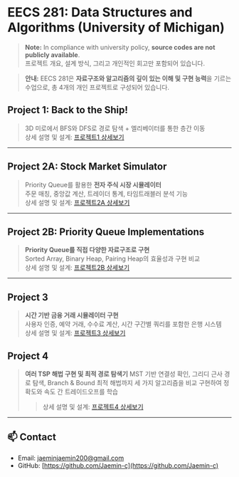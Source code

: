 # EECS 281: Data Structures and Algorithms (University of Michigan)

> **Note:** In compliance with university policy, **source codes are not publicly available**.  
> 프로젝트 개요, 설계 방식, 그리고 개인적인 회고만 포함되어 있습니다.

> **안내:** EECS 281은 **자료구조와 알고리즘의 깊이 있는 이해 및 구현 능력**을 기르는 수업으로, 총 4개의 개인 프로젝트로 구성되어 있습니다.

## Project 1: Back to the Ship!

> 3D 미로에서 BFS와 DFS로 경로 탐색 + 엘리베이터를 통한 층간 이동  
> 상세 설명 및 설계: [프로젝트1 상세보기](https://github.com/Jaemin-c/uni-project/blob/main/281/README-p1.md)

---

## Project 2A: Stock Market Simulator

> Priority Queue를 활용한 **전자 주식 시장 시뮬레이터**  
> 주문 매칭, 중앙값 계산, 트레이더 통계, 타임트래블러 분석 기능  
> 상세 설명 및 설계: [프로젝트2A 상세보기](https://github.com/Jaemin-c/uni-project/blob/main/281/README-p2a.md)

---

## Project 2B: Priority Queue Implementations

> **Priority Queue를 직접 다양한 자료구조로 구현**  
> Sorted Array, Binary Heap, Pairing Heap의 효율성과 구현 비교  
> 상세 설명 및 설계: [프로젝트2B 상세보기](https://github.com/Jaemin-c/uni-project/blob/main/281/README-p2b.md)

---

## Project 3
> **시간 기반 금융 거래 시뮬레이터 구현**  
> 사용자 인증, 예약 거래, 수수료 계산, 시간 구간별 쿼리를 포함한 은행 시스템  
> 상세 설명 및 설계: [프로젝트3 상세보기](https://github.com/Jaemin-c/uni-project/blob/main/281/README-p3.md)


## Project  4
> **여러 TSP 해법 구현 및 최적 경로 탐색기**
> MST 기반 연결성 확인, 그리디 근사 경로 탐색, Branch & Bound 최적 해법까지
> 세 가지 알고리즘을 비교 구현하여 정확도와 속도 간 트레이드오프를 학습
> > 상세 설명 및 설계: [프로젝트4 상세보기](https://github.com/Jaemin-c/uni-project/blob/main/281/README-p4.md)

---

## 📫 Contact

- Email: jaeminjaemin200@gmail.com  
- GitHub: [https://github.com/Jaemin-c](https://github.com/Jaemin-c)
